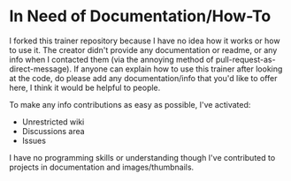 # In Need of Documentation/How-To
I forked this trainer repository because I have no idea how it works or how to use it.  The creator didn't provide any documentation or readme, or any info when I contacted them (via the annoying method of pull-request-as-direct-message).  If anyone can explain how to use this trainer after looking at the code, do please add any documentation/info that you'd like to offer here, I think it would be helpful to people.

To make any info contributions as easy as possible, I've activated:
- Unrestricted wiki
- Discussions area
- Issues

I have no programming skills or understanding though I've contributed to projects in documentation and images/thumbnails.
